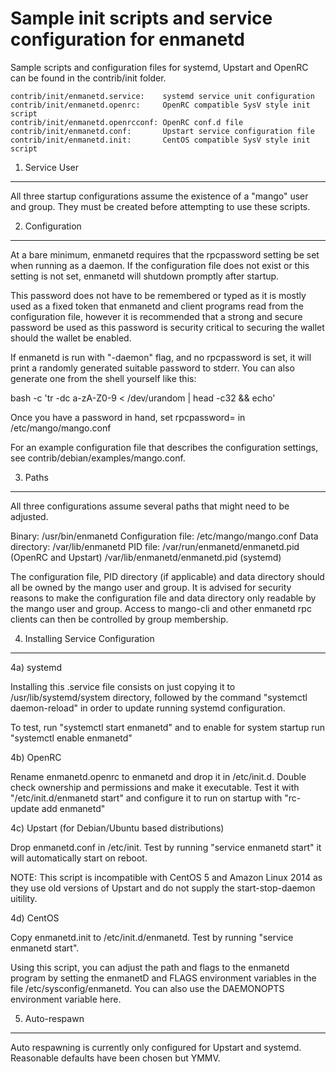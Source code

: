 Sample init scripts and service configuration for enmanetd
=======================================================

Sample scripts and configuration files for systemd, Upstart and OpenRC
can be found in the contrib/init folder.

    contrib/init/enmanetd.service:    systemd service unit configuration
    contrib/init/enmanetd.openrc:     OpenRC compatible SysV style init script
    contrib/init/enmanetd.openrcconf: OpenRC conf.d file
    contrib/init/enmanetd.conf:       Upstart service configuration file
    contrib/init/enmanetd.init:       CentOS compatible SysV style init script

1. Service User
---------------

All three startup configurations assume the existence of a "mango" user
and group.  They must be created before attempting to use these scripts.

2. Configuration
----------------

At a bare minimum, enmanetd requires that the rpcpassword setting be set
when running as a daemon.  If the configuration file does not exist or this
setting is not set, enmanetd will shutdown promptly after startup.

This password does not have to be remembered or typed as it is mostly used
as a fixed token that enmanetd and client programs read from the configuration
file, however it is recommended that a strong and secure password be used
as this password is security critical to securing the wallet should the
wallet be enabled.

If enmanetd is run with "-daemon" flag, and no rpcpassword is set, it will
print a randomly generated suitable password to stderr.  You can also
generate one from the shell yourself like this:

bash -c 'tr -dc a-zA-Z0-9 < /dev/urandom | head -c32 && echo'

Once you have a password in hand, set rpcpassword= in /etc/mango/mango.conf

For an example configuration file that describes the configuration settings,
see contrib/debian/examples/mango.conf.

3. Paths
--------

All three configurations assume several paths that might need to be adjusted.

Binary:              /usr/bin/enmanetd
Configuration file:  /etc/mango/mango.conf
Data directory:      /var/lib/enmanetd
PID file:            /var/run/enmanetd/enmanetd.pid (OpenRC and Upstart)
                     /var/lib/enmanetd/enmanetd.pid (systemd)

The configuration file, PID directory (if applicable) and data directory
should all be owned by the mango user and group.  It is advised for security
reasons to make the configuration file and data directory only readable by the
mango user and group.  Access to mango-cli and other enmanetd rpc clients
can then be controlled by group membership.

4. Installing Service Configuration
-----------------------------------

4a) systemd

Installing this .service file consists on just copying it to
/usr/lib/systemd/system directory, followed by the command
"systemctl daemon-reload" in order to update running systemd configuration.

To test, run "systemctl start enmanetd" and to enable for system startup run
"systemctl enable enmanetd"

4b) OpenRC

Rename enmanetd.openrc to enmanetd and drop it in /etc/init.d.  Double
check ownership and permissions and make it executable.  Test it with
"/etc/init.d/enmanetd start" and configure it to run on startup with
"rc-update add enmanetd"

4c) Upstart (for Debian/Ubuntu based distributions)

Drop enmanetd.conf in /etc/init.  Test by running "service enmanetd start"
it will automatically start on reboot.

NOTE: This script is incompatible with CentOS 5 and Amazon Linux 2014 as they
use old versions of Upstart and do not supply the start-stop-daemon uitility.

4d) CentOS

Copy enmanetd.init to /etc/init.d/enmanetd. Test by running "service enmanetd start".

Using this script, you can adjust the path and flags to the enmanetd program by
setting the enmanetD and FLAGS environment variables in the file
/etc/sysconfig/enmanetd. You can also use the DAEMONOPTS environment variable here.

5. Auto-respawn
---------------

Auto respawning is currently only configured for Upstart and systemd.
Reasonable defaults have been chosen but YMMV.
